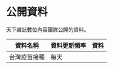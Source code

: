 # 公開資料
天下雜誌數位內容團隊公開的資料。

| 資料名稱              | 資料更新頻率 | 資料          |
| -------------------- | --------- | ------------ |
| 台灣疫苗接種           | 每天       |              |
